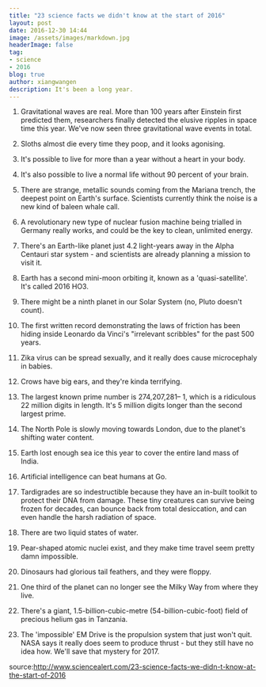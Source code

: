 ```yaml
---
title: "23 science facts we didn't know at the start of 2016"
layout: post
date: 2016-12-30 14:44
image: /assets/images/markdown.jpg
headerImage: false
tag:
- science
- 2016
blog: true
author: xiangwangen
description: It's been a long year.
---
```


1. Gravitational waves are real. More than 100 years after Einstein first predicted them, researchers finally detected the elusive ripples in space time this year. We've now seen three gravitational wave events in total.

2. Sloths almost die every time they poop, and it looks agonising.

3. It's possible to live for more than a year without a heart in your body. 

4. It's also possible to live a normal life without 90 percent of your brain.

5. There are strange, metallic sounds coming from the Mariana trench, the deepest point on Earth's surface. Scientists currently think the noise is a new kind of baleen whale call.

6. A revolutionary new type of nuclear fusion machine being trialled in Germany really works, and could be the key to clean, unlimited energy. 

7. There's an Earth-like planet just 4.2 light-years away in the Alpha Centauri star system - and scientists are already planning a mission to visit it.

8. Earth has a second mini-moon orbiting it, known as a 'quasi-satellite'. It's called 2016 HO3.

9. There might be a ninth planet in our Solar System (no, Pluto doesn't count).

10. The first written record demonstrating the laws of friction has been hiding inside Leonardo da Vinci's "irrelevant scribbles" for the past 500 years.

11. Zika virus can be spread sexually, and it really does cause microcephaly in babies.

12. Crows have big ears, and they're kinda terrifying.

13. The largest known prime number is 274,207,281– 1, which is a ridiculous 22 million digits in length. It's 5 million digits longer than the second largest prime.

14. The North Pole is slowly moving towards London, due to the planet's shifting water content.

15. Earth lost enough sea ice this year to cover the entire land mass of India.

16. Artificial intelligence can beat humans at Go.

17. Tardigrades are so indestructible because they have an in-built toolkit to protect their DNA from damage. These tiny creatures can survive being frozen for decades, can bounce back from total desiccation, and can even handle the harsh radiation of space.

18. There are two liquid states of water.

19. Pear-shaped atomic nuclei exist, and they make time travel seem pretty damn impossible. 

20. Dinosaurs had glorious tail feathers, and they were floppy. 

21. One third of the planet can no longer see the Milky Way from where they live.

22. There's a giant, 1.5-billion-cubic-metre (54-billion-cubic-foot) field of precious helium gas in Tanzania.

23. The 'impossible' EM Drive is the propulsion system that just won't quit. NASA says it really does seem to produce thrust - but they still have no idea how. We'll save that mystery for 2017.

source:http://www.sciencealert.com/23-science-facts-we-didn-t-know-at-the-start-of-2016